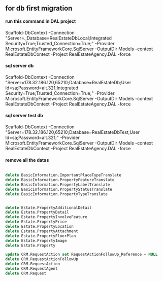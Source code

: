 ﻿## for db first migration 
#### run this command in DAL project
Scaffold-DbContext -Connection "Server=.;Database=RealEstateDbLocal;Integrated Security=True;Trusted_Connection=True;" -Provider Microsoft.EntityFrameworkCore.SqlServer -OutputDir Models -context RealEstateDbContext -Project RealEstateAgency.DAL -force

#### sql server db
Scaffold-DbContext -Connection "Server=178.32.186.120,65210;Database=RealEstateDb;User Id=sa;Password=alt.321;Integrated Security=True;Trusted_Connection=True;" -Provider Microsoft.EntityFrameworkCore.SqlServer -OutputDir Models -context RealEstateDbContext -Project RealEstateAgency.DAL -force

#### sql server test db
Scaffold-DbContext -Connection "Server=178.32.186.120,65210;Database=RealEstateDbTest;User Id=sa;Password=alt.321;" -Provider Microsoft.EntityFrameworkCore.SqlServer -OutputDir Models -context RealEstateDbContext -Project RealEstateAgency.DAL -force


#### remove all the datas
```sql

delete BasicInformation.ImportantPlaceTypeTranslate
delete BasicInformation.PropertyFeatureTranslate
delete BasicInformation.PropertyLabelTranslate
delete BasicInformation.PropertyStatusTranslate
delete BasicInformation.PropertyTypeTranslate


delete Estate.PropertyAdditionalDetail
delete Estate.PropertyDetail
delete Estate.PropertyInvolveFeature
delete Estate.PropertyPrice
delete Estate.PropertyLocation
delete Estate.PropertyAttachment
delete Estate.PropertyFloorPlan
delete Estate.PropertyImage
delete Estate.Property

update CRM.RequestAction set RequestActionFollowUp_Reference = NULL 
delete CRM.RequestActionFollowUp
delete CRM.RequestAction
delete CRM.RequestAgent
delete CRM.Request
```